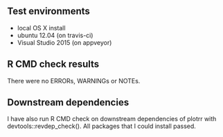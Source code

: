 ## Test environments
* local OS X install
* ubuntu 12.04 (on travis-ci)
* Visual Studio 2015 (on appveyor)

## R CMD check results
There were no ERRORs, WARNINGs or NOTEs.

## Downstream dependencies
I have also run R CMD check on downstream dependencies of plotrr with devtools::revdep_check(). All packages that I could install passed.
